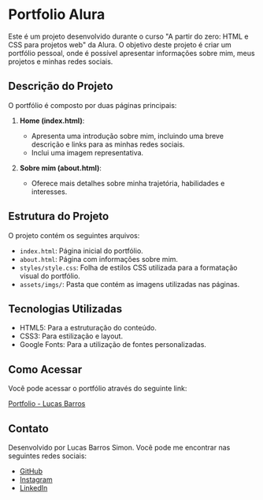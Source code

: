 # Portfolio Alura

Este é um projeto desenvolvido durante o curso "A partir do zero: HTML e CSS para projetos web" da Alura. O objetivo deste projeto é criar um portfólio pessoal, onde é possível apresentar informações sobre mim, meus projetos e minhas redes sociais.

## Descrição do Projeto

O portfólio é composto por duas páginas principais:

1. **Home (index.html)**: 
   - Apresenta uma introdução sobre mim, incluindo uma breve descrição e links para as minhas redes sociais.
   - Inclui uma imagem representativa.

2. **Sobre mim (about.html)**: 
   - Oferece mais detalhes sobre minha trajetória, habilidades e interesses.

## Estrutura do Projeto

O projeto contém os seguintes arquivos:

- `index.html`: Página inicial do portfólio.
- `about.html`: Página com informações sobre mim.
- `styles/style.css`: Folha de estilos CSS utilizada para a formatação visual do portfólio.
- `assets/imgs/`: Pasta que contém as imagens utilizadas nas páginas.

## Tecnologias Utilizadas

- HTML5: Para a estruturação do conteúdo.
- CSS3: Para estilização e layout.
- Google Fonts: Para a utilização de fontes personalizadas.

## Como Acessar

Você pode acessar o portfólio através do seguinte link:

[Portfolio - Lucas Barros](https://lucasweacked.github.io/portfolio-alura/)

## Contato

Desenvolvido por Lucas Barros Simon. Você pode me encontrar nas seguintes redes sociais:

- [GitHub](https://github.com/lucasweacked)
- [Instagram](https://instagram.com/21lucasbarros)
- [LinkedIn](https://linkedin.com/in/lucasbarrossimon)
